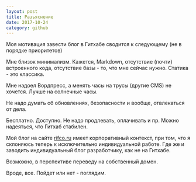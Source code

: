 ```yaml
---
layout: post
title: Разъяснение
date: 2017-10-24
category: github
---
```


Моя мотивация завести блог в Гитхабе сводится к следующему (не в порядке приоритетов)

Мне близок минимализм. Кажется, Markdown, отсутствие (почти) встроенного кода, отсутствие базы - то, что мне сейчас нужно. Статика - это классика.

Мне надоел Вордпресс, а менять часы на трусы (другие CMS) не хочется. Лучше на солнечные часы.

Не надо думать об обновлениях, безопасности и вообще, отвлекаться от дела.

Бесплатно. Доступно. Не надо продлевать, оплачивать и пр. Можно надеяться, что Гитхаб стабилен.

Мой блог на сайте [rifco.ru](https://rifco.ru/blog) имеет корпоративный контекст, при том, что я склоняюсь теперь к исключительно индивидуальной работе. Где же и заводить индивидуальный блог разработчику, как не на Гитхабе.

Возможно, в перспективе переведу на собственный домен.

Вроде, все. Пойдет или нет - поглядим.
